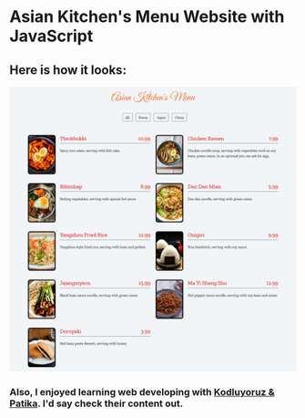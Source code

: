 # Asian Kitchen's Menu Website with JavaScript

## Here is how it looks:

![SS1](imgfromws.png)

### Also, I enjoyed learning web developing with [Kodluyoruz & Patika](https://app.patika.dev/paths). I'd say check their content out.
